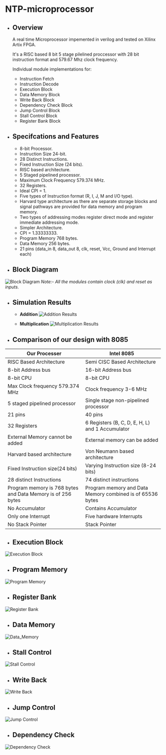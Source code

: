 # NTP-microprocessor



* ## Overview
  
  A real time Microprocessor impemented in verilog and tested on Xilinx Artix FPGA.
  
  It's a RISC based 8 bit 5 stage pilelined proccessor with 28 bit instruction format and 579.67 Mhz clock frequency.
  
  Individual module implementations for:
  * Instruction Fetch
  * Instruction Decode
  * Execution Block
  * Data Memory Block
  * Write Back Block
  * Dependency Check Block
  * Jump Control Block
  * Stall Control Block
  * Register Bank Block

* ## Specifcations and Features

  * 8-bit Processor.
  * Instruction Size 24-bit.
  * 28 Distinct Instructions.
  * Fixed Instruction Size (24 bits).
  * RISC based architecture.
  * 5 Staged pipelined processor.
  * Maximum Clock Frequency 579.374 MHz.
  * 32 Registers.
  * Ideal CPI = 1.
  * Five types of Instruction format (R, I, J, M and I/O type).
  * Harvard type architecture as there are separate storage blocks and signal pathways are provided for data memory and program memory.
  * Two types of addressing modes register direct mode and register immediate addressing mode.
  * Simpler Architecture.
  * CPI = 1.33333333.
  * Program Memory 768 bytes.
  * Data Memory 256 bytes.
  * 21 pins (data_in 8, data_out 8, clk, reset, Vcc, Ground and Interrupt each)
  
* ## Block Diagram

![Block Diagram](.images/BlockDiagram.png)
*Note:- All the modules contain clock (clk) and reset as inputs.*

* ## Simulation Results

  * **Addition**
    ![Addition Results](.images/Addition.png)
 
  * **Multiplication**
    ![Multiplication Results](.images/Multiplication.png)
    

* ## Comparison of our design with 8085

Our Processer | Intel 8085
------------- | ----------
RISC Based Architecture | Semi CISC Based Architecture
8-bit Address bus | 16-bit Address bus
8-bit CPU | 8-bit CPU
Max Clock frequency 579.374 MHz | Clock frequency 3-6 MHz
5 staged pipelined processor | Single stage non-pipelined processor
21 pins | 40 pins
32 Registers | 6 Registers (B, C, D, E, H, L) and 1 Accumulator
External Memory cannot be added | External memory can be added
Harvard based architecture | Von Neumann based architecture
Fixed Instruction size(24 bits) | Varying Instruction size (8-24 bits)
28 distinct Instructions | 74 distinct instructions
Program memory is 768 bytes and Data Memory is of 256 bytes | Program memory and Data Memory combined is of 65536 bytes
No Accumulator | Contains Accumulator
Only one Interrupt | Five hardware Interrupts
No Stack Pointer | Stack Pointer

* ## Execution Block

![Execution Block](.images/Execution_Block.png)

* ## Program Memory

![Program Memory](.images/Program_Memory.png)

* ## Register Bank

![Register Bank](.images/Register_Bank.png)

* ## Data Memory

![Data_Memory](.images/Data_Memory.png)

* ## Stall Control

![Stall Control](.images/Stall_Control.png)

* ## Write Back

![Write Back](.images/Write_Back.png)

* ## Jump Control

![Jump Control](.images/Jump_Control.png)

* ## Dependency Check

![Dependency Check](.images/Dependency_Check.png)



